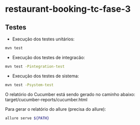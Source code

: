 # restaurant-booking-tc-fase-3

## Testes
- Execução dos testes unitários:
```sh
mvn test
```

- Execução dos testes de integracão:
```sh
mvn test -Pintegration-test
```

- Execução dos testes de sistema:
```sh
mvn test -Psystem-test
```

<p>O relatório do Cucumber está sendo gerado no caminho abaixo: <br/>
target/cucumber-reports/cucumber.html</p>

Para gerar o relatório do allure (precisa do allure): <br/> 
```sh
allure serve ${PATH}
```
